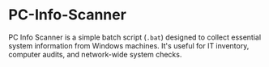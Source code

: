 # PC-Info-Scanner
PC Info Scanner is a simple batch script (`.bat`) designed to collect essential system information from Windows machines. It's useful for IT inventory, computer audits, and network-wide system checks.
